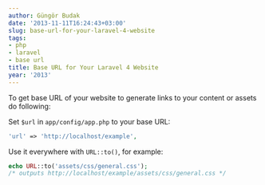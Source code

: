 ```yaml
---
author: Güngör Budak
date: '2013-11-11T16:24:43+03:00'
slug: base-url-for-your-laravel-4-website
tags:
- php
- laravel
- base url
title: Base URL for Your Laravel 4 Website
year: '2013'
---
```


To get base URL of your website to generate links to your content or assets do following:

Set `$url` in `app/config/app.php` to your base URL:

```php
'url' => 'http://localhost/example',
```

Use it everywhere with `URL::to()`, for example:

```php
echo URL::to('assets/css/general.css');
/* outputs http://localhost/example/assets/css/general.css */
```
